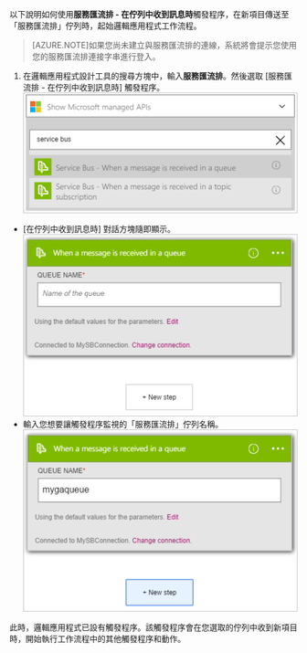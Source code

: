 以下說明如何使用**服務匯流排 - 在佇列中收到訊息時**觸發程序，在新項目傳送至「服務匯流排」佇列時，起始邏輯應用程式工作流程。

>[AZURE.NOTE]如果您尚未建立與服務匯流排的連線，系統將會提示您使用您的服務匯流排連接字串進行登入。

1. 在邏輯應用程式設計工具的搜尋方塊中，輸入**服務匯流排**。然後選取 [服務匯流排 - 在佇列中收到訊息時] 觸發程序。  
![服務匯流排觸發程序圖像 1](./media/connectors-create-api-servicebus/trigger-1.png)   
- [在佇列中收到訊息時] 對話方塊隨即顯示。
![服務匯流排觸發程序圖像 2](./media/connectors-create-api-servicebus/trigger-2.png)   
- 輸入您想要讓觸發程序監視的「服務匯流排」佇列名稱。   
![服務匯流排觸發程序圖像 3](./media/connectors-create-api-servicebus/trigger-3.png)   

此時，邏輯應用程式已設有觸發程序。該觸發程序會在您選取的佇列中收到新項目時，開始執行工作流程中的其他觸發程序和動作。    

<!-----HONumber=AcomDC_0810_2016------>